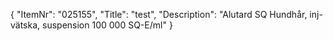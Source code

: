 {
  "ItemNr": "025155",
  "Title": "test",
  "Description": "Alutard SQ Hundhår, inj-vätska, suspension 100 000 SQ-E/ml"
}